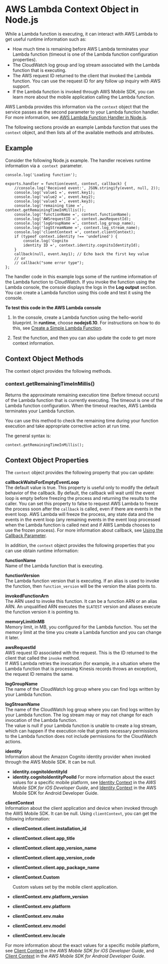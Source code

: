 # AWS Lambda Context Object in Node\.js<a name="nodejs-prog-model-context"></a>

While a Lambda function is executing, it can interact with AWS Lambda to get useful runtime information such as:
+ How much time is remaining before AWS Lambda terminates your Lambda function \(timeout is one of the Lambda function configuration properties\)\.
+ The CloudWatch log group and log stream associated with the Lambda function that is executing\.
+ The AWS request ID returned to the client that invoked the Lambda function\. You can use the request ID for any follow up inquiry with AWS support\.
+ If the Lambda function is invoked through AWS Mobile SDK, you can learn more about the mobile application calling the Lambda function\.

AWS Lambda provides this information via the `context` object that the service passes as the second parameter to your Lambda function handler\. For more information, see [AWS Lambda Function Handler in Node\.js](nodejs-prog-model-handler.md)\.

 The following sections provide an example Lambda function that uses the `context` object, and then lists all of the available methods and attributes\. 

## Example<a name="nodejs-prog-model-context-example"></a>

Consider the following Node\.js example\. The handler receives runtime information via a  `context`  parameter\. 

```
console.log('Loading function');

exports.handler = function(event, context, callback) {
    //console.log('Received event:', JSON.stringify(event, null, 2));
    console.log('value1 =', event.key1);
    console.log('value2 =', event.key2);
    console.log('value3 =', event.key3);
    console.log('remaining time =', context.getRemainingTimeInMillis());
    console.log('functionName =', context.functionName);
    console.log('AWSrequestID =', context.awsRequestId);
    console.log('logGroupName =', context.log_group_name);
    console.log('logStreamName =', context.log_stream_name);
    console.log('clientContext =', context.clientContext);
    if (typeof context.identity !== 'undefined') {
        console.log('Cognito
        identity ID =', context.identity.cognitoIdentityId);
    }    
    callback(null, event.key1); // Echo back the first key value
    // or
    // callback("some error type"); 
};
```

The handler code in this example logs some of the runtime information of the Lambda function to CloudWatch\. If you invoke the function using the Lambda console, the console displays the logs in the **Log output** section\. You can create a Lambda function using this code and test it using the console\.

**To test this code in the AWS Lambda console**

1. In the console, create a Lambda function using the hello\-world blueprint\. In **runtime**, choose **nodejs6\.10**\. For instructions on how to do this, see [Create a Simple Lambda Function](get-started-create-function.md)\. 

1. Test the function, and then you can also update the code to get more context information\.

## Context Object Methods<a name="nodejs-prog-model-context-methods"></a>

The context object provides the following methods\. 

### context\.getRemainingTimeInMillis\(\)<a name="nodejs-prog-model-context-methods-getRemainingTimeInMillis-nodejs"></a>

Returns the approximate remaining execution time \(before timeout occurs\) of the Lambda function that is currently executing\. The timeout is one of the Lambda function configuration\. When the timeout reaches, AWS Lambda terminates your Lambda function\. 

You can use this method to check the remaining time during your function execution and take appropriate corrective action at run time\.

The general syntax is:

```
context.getRemainingTimeInMillis();
```

## Context Object Properties<a name="nodejs-prog-model-context-properties"></a>

The `context` object provides the following property that you can update:

**callbackWaitsForEmptyEventLoop**  
The default value is true\. This property is useful only to modify the default behavior of the callback\. By default, the callback will wait until the event loop is empty before freezing the process and returning the results to the caller\. You can set this property to false to request AWS Lambda to freeze the process soon after the `callback` is called, even if there are events in the event loop\. AWS Lambda will freeze the process, any state data and the events in the event loop \(any remaining events in the event loop processed when the Lambda function is called next and if AWS Lambda chooses to use the frozen process\)\. For more information about callback, see [Using the Callback Parameter](nodejs-prog-model-handler.md#nodejs-prog-model-handler-callback)\.

In addition, the `context` object provides the following properties that you can use obtain runtime information:

**functionName**  
Name of the Lambda function that is executing\.

**functionVersion**  
The Lambda function version that is executing\. If an alias is used to invoke the function, then `function_version` will be the version the alias points to\.

**invokedFunctionArn**  
The ARN used to invoke this function\. It can be a function ARN or an alias ARN\. An unqualified ARN executes the `$LATEST` version and aliases execute the function version it is pointing to\. 

**memoryLimitInMB**  
Memory limit, in MB, you configured for the Lambda function\. You set the memory limit at the time you create a Lambda function and you can change it later\.

**awsRequestId**  
AWS request ID associated with the request\. This is the ID returned to the client that called the `invoke` method\.   
If AWS Lambda retries the invocation \(for example, in a situation where the Lambda function that is processing Kinesis records throws an exception\), the request ID remains the same\.

**logGroupName**  
The name of the CloudWatch log group where you can find logs written by your Lambda function\.

**logStreamName**  
 The name of the CloudWatch log group where you can find logs written by your Lambda function\. The log stream may or may not change for each invocation of the Lambda function\.  
The value is null if your Lambda function is unable to create a log stream, which can happen if the execution role that grants necessary permissions to the Lambda function does not include permissions for the CloudWatch actions\.

**identity**  
Information about the Amazon Cognito identity provider when invoked through the AWS Mobile SDK\. It can be null\.  
+ **identity\.cognitoIdentityId**
+ **identity\.cognitoIdentityPoolId**
For more information about the exact values for a specific mobile platform, see [Identity Context](https://docs.aws.amazon.com/mobile/sdkforios/developerguide/lambda.html#identitycontext) in the *AWS Mobile SDK for iOS Developer Guide*, and [Identity Context](https://docs.aws.amazon.com/mobile/sdkforandroid/developerguide/lambda.html#identity-context) in the AWS Mobile SDK for Android Developer Guide\.

**clientContext**  
Information about the client application and device when invoked through the AWS Mobile SDK\. It can be null\. Using `clientContext`, you can get the following information:  
+ **clientContext\.client\.installation\_id**
+ **clientContext\.client\.app\_title**
+ **clientContext\.client\.app\_version\_name**
+ **clientContext\.client\.app\_version\_code**
+ **clientContext\.client\.app\_package\_name**
+ **clientContext\.Custom**

  Custom values set by the mobile client application\.
+ **clientContext\.env\.platform\_version**
+ **clientContext\.env\.platform**
+ **clientContext\.env\.make**
+ **clientContext\.env\.model**
+ **clientContext\.env\.locale**

For more information about the exact values for a specific mobile platform, see [Client Context](https://docs.aws.amazon.com/mobile/sdkforios/developerguide/lambda.html#clientcontext) in the *AWS Mobile SDK for iOS Developer Guide*, and [Client Context](https://docs.aws.amazon.com/mobile/sdkforandroid/developerguide/lambda.html#client-context) in the *AWS Mobile SDK for Android Developer Guide*\.